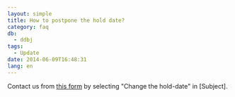 ```yaml
---
layout: simple
title: How to postpone the hold date?
category: faq
db:
  - ddbj
tags: 
  - Update
date: 2014-06-09T16:48:31
lang: en
---
```




<p>Contact us from <a href="/ddbj/update-form-e.html">this form</a> by selecting "Change the hold-date" in [Subject]. </p>
